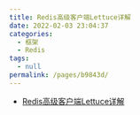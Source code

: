```yaml
---
title: Redis高级客户端Lettuce详解
date: 2022-02-03 23:04:37
categories: 
  - 框架
  - Redis
tags: 
  - null
permalink: /pages/b9843d/
---
```

- [Redis高级客户端Lettuce详解](https://www.cnblogs.com/throwable/p/11601538.html)

